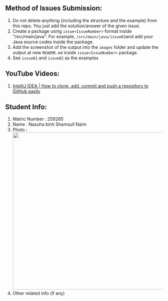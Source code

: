 ## Method of Issues Submission:

1. Do not delete anything (including the structure and the example) from this repo. You just add the solution/answer of the given issue.
2. Create a package using `issue<IssueNumber>` format inside "/src/main/java". For example, `/src/main/java/issue03`and add your Java source codes inside the package.  
3. Add the screenshot of the output into the `images` folder and update the output at new `README.md` inside `issue<IssueNumber>` package.
4. See `issue01` and `issue02` as the examples

## YouTube Videos:
1. [IntelliJ IDEA | How to clone, add, commit and push a repository to GitHub easily](https://youtu.be/RXV3Yusr0SI)

## Student Info:
1. Matric Number    : 259265
2. Name : Nasuha binti Shamsull Naim
3. Photo :<img src="https://github.com/STIW3054-A192/stiw3054-issues-nasuhashamsullnaim/blob/master/images/Nasuha.jpg" width="500"/> 
4. Other related info (if any)
